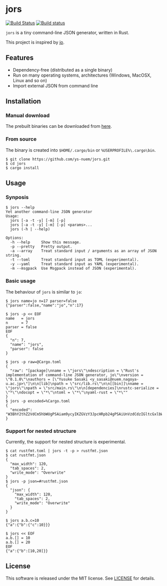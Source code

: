 # jors

[![Build Status](https://travis-ci.org/ys-nuem/jors.svg?branch=master)](https://travis-ci.org/ys-nuem/jors)
[![Build status](https://ci.appveyor.com/api/projects/status/52admc367hopgtyr/branch/master?svg=true)](https://ci.appveyor.com/project/y-sasaki-nuem/jors/branch/master)

`jors` is a tiny command-line JSON generator, written in Rust.

This project is inspired by [jo](https://github.com/jpmens/jo).

## Features
* Dependency-free (distributed as a single binary)
* Run on many operating systems, architectures (Windows, MacOSX, Linux and so on)  
* Import external JSON from command line

## Installation

### Manual download
The prebuilt binaries can be downloaded from [here](https://github.com/ys-nuem/jors/releases).

### From source
The binary is created into `$HOME/.cargo/bin` or `%USERPROFILE%\.cargo\bin`.

```shell-session
$ git clone https://github.com/ys-nuem/jors.git
$ cd jors
$ cargo install
```

## Usage

### Synposis

```shell-session
$ jors --help
Yet another command-line JSON generator
Usage:
  jors [-a -t -y] [-m] [-p]
  jors [-a -t -y] [-m] [-p] <params>...
  jors (-h | --help)

Options:
  -h --help     Show this message.
  -p --pretty   Pretty output.
  -a --array    Treat standard input / arguments as an array of JSON string.
  -t --toml     Treat standard input as TOML (experimental).
  -y --yaml     Treat standard input as YAML (experimental).
  -m --msgpack  Use Msgpack instead of JSON (experimental).
```

### Basic usage
The behaviour of `jors` is similar to `jo`:

```shell-session
$ jors name=jo n=17 parser=false
{"parser":false,"name":"jo","n":17}
```

```shell-session
$ jors -p << EOF
name   = jors
n      = 7
parser = false
EOF
{
  "n": 7,
  "name": "jors",
  "parser": false
}
```

```shell-session
$ jors -p raw=@Cargo.toml
{
  "raw": "[package]\nname = \"jors\"\ndescription = \"Rust's implementation of command-line JSON generator, jo\"\nversion = \"0.1.0\"\nauthors = [\"Yusuke Sasaki <y_sasaki@nuem.nagoya-u.ac.jp>\"]\n\n[lib]\npath = \"src/lib.rs\"\n\n[[bin]]\nname = \"jors\"\npath = \"src/main.rs\"\n\n[dependencies]\nrustc-serialize = \"*\"\ndocopt = \"*\"\ntoml = \"*\"\nyaml-rust = \"*\""
}
$ jors -p encoded=%Cargo.toml
{
  "encoded": "W3BhY2thZ2VdCm5hbWUgPSAiam9ycyIKZGVzY3JpcHRpb24gPSAiUnVzdCdzIGltcGxlbWVudGF0aW9uIG9mIGNvbW1hbmQtbGluZSBKU09OIGdlbmVyYXRvciwgam8iCnZlcnNpb24gPSAiMC4xLjAiCmF1dGhvcnMgPSBbIll1c3VrZSBTYXNha2kgPHlfc2FzYWtpQG51ZW0ubmFnb3lhLXUuYWMuanA+Il0KCltsaWJdCnBhdGggPSAic3JjL2xpYi5ycyIKCltbYmluXV0KbmFtZSA9ICJqb3JzIgpwYXRoID0gInNyYy9tYWluLnJzIgoKW2RlcGVuZGVuY2llc10KcnVzdGMtc2VyaWFsaXplID0gIioiCmRvY29wdCA9ICIqIgp0b21sID0gIioiCnlhbWwtcnVzdCA9ICIqIg=="
}
```

### Support for nested structure
Currently, the support for nested structure is experimental.

```shell-session
$ cat rustfmt.toml | jors -t -p > rustfmt.json
$ cat rustfmt.json
{
  "max_width": 120,
  "tab_spaces": 2,
  "write_mode": "Overwrite"
}
$ jors -p json=#rustfmt.json
{
  "json": {
    "max_width": 120,
    "tab_spaces": 2,
    "write_mode": "Overwrite"
  }
}
```

```shell-session
$ jors a.b.c=10
{"a":{"b":{"c":10}}}

$ jors << EOF
a.b.[] = 10
a.b.[] = 20
EOF
{"a":{"b":[10,20]}}
```

## License
This software is released under the MIT license.
See [LICENSE](LICENSE) for details.
